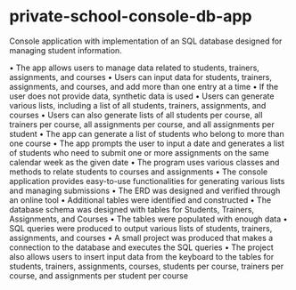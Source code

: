# private-school-console-db-app

Console application with implementation of an SQL database designed for managing student information.

•	The app allows users to manage data related to students, trainers, assignments, and courses
•	Users can input data for students, trainers, assignments, and courses, and add more than one entry at a time
•	If the user does not provide data, synthetic data is used
•	Users can generate various lists, including a list of all students, trainers, assignments, and courses
•	Users can also generate lists of all students per course, all trainers per course, all assignments per course, and all assignments per student
•	The app can generate a list of students who belong to more than one course
•	The app prompts the user to input a date and generates a list of students who need to submit one or more assignments on the same calendar week as the given date
•	The program uses various classes and methods to relate students to courses and assignments
•	The console application provides easy-to-use functionalities for generating various lists and managing submissions
•	The ERD was designed and verified through an online tool
•	Additional tables were identified and constructed
•	The database schema was designed with tables for Students, Trainers, Assignments, and Courses
•	The tables were populated with enough data
•	SQL queries were produced to output various lists of students, trainers, assignments, and courses
•	A small project was produced that makes a connection to the database and executes the SQL queries
•	The project also allows users to insert input data from the keyboard to the tables for students, trainers, assignments, courses, students per course, trainers per course, and assignments per student per course
